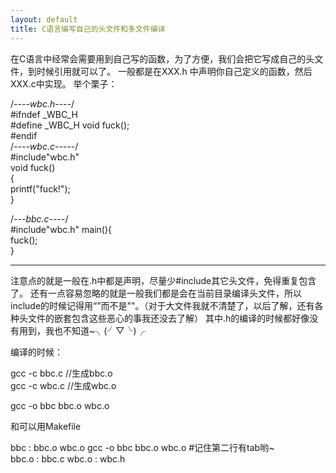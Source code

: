 ```yaml
---
layout: default
title: C语言编写自己的头文件和多文件编译
---
```

在C语言中经常会需要用到自己写的函数，为了方便，我们会把它写成自己的头文件，到时候引用就可以了。
一般都是在XXX.h 中声明你自己定义的函数，然后XXX.c中实现。
举个栗子：
>
  /*----wbc.h----*/   
     #ifndef   _WBC_H       
     #define   _WBC_H 
     void fuck();     
     #endif   
     /*----wbc.c-----*/  
  #include"wbc.h"   
  void fuck()   
  {   
      printf("fuck!");  
  }   
   
  /*---bbc.c----*/    
  #include"wbc.h" 
  main(){     
      fuck();     
  }   
>


-----------------------------------------
注意点的就是一般在.h中都是声明，尽量少#include其它头文件，免得重复包含了。
还有一点容易忽略的就是一般我们都是会在当前目录编译头文件，所以include的时候记得用“”而不是""。（对于大文件我就不清楚了，以后了解，还有各种头文件的嵌套包含这些恶心的事我还没去了解）
其中.h的编译的时候都好像没有用到，我也不知道~╮(╯▽╰)╭
 
编译的时候：
>
  gcc -c bbc.c //生成bbc.o  
  gcc -c wbc.c //生成wbc.o  
   
  gcc -o bbc bbc.o wbc.o  
 >  
 
和可以用Makefile  

>
  bbc : bbc.o wbc.o 
      gcc -o bbc bbc.o wbc.o #记住第二行有tab哟~  
  bbc.o : bbc.c 
  wbc.o : wbc.h 
>                
